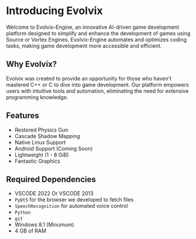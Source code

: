 # Introducing Evolvix
Welcome to Evolvix-Engine, an innovative AI-driven game development platform designed to simplify and enhance the development of games using Source or Vortex Engines. Evolvix-Engine automates and optimizes coding tasks, making game development more accessible and efficient.

## Why Evolvix?
Evolvix was created to provide an opportunity for those who haven't mastered C++ or C to dive into game development. Our platform empowers users with intuitive tools and automation, eliminating the need for extensive programming knowledge.

## Features
* Restored Physics Gun
* Cascade Shadow Mapping
* Native Linux Support
* Android Support (Coming Soon)
* Lightweight (1 - 8 GiB)
* Fantastic Graphics

## Required Dependencies
* VSCODE 2022 Or VSCODE 2013
* `PyQt5` for the browser we developed to fetch files
* `SpeechRecognition` for automated voice control
* `Python`
* `git`
* Windows 8.1 (Minumum)
* 4 GB of RAM
